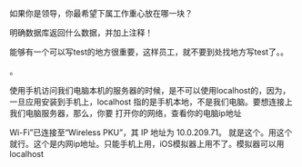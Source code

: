 如果你是领导，你最希望下属工作重心放在哪一块？

明确数据库返回什么数据，并加上注释！

能够有一个可以写test的地方很重要，这样员工，就不要到处找地方写test了。。

。


使用手机访问我们电脑本机的服务器的时候，是不可以使用localhost的，因为，一旦应用安装到手机上，localhost
指的是手机本地，不是我们电脑。要想连接上我们电脑服务器，那么，你要
打开你的网络，查看你的电脑ip地址

Wi-Fi”已连接至“Wireless PKU”，其 IP 地址为 10.0.209.71。
就是这个。用这个就行。这个是内网ip地址。只能手机上用，iOS模拟器上用不了。模拟器可以用localhost

